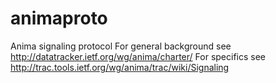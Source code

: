 # animaproto
Anima signaling protocol
For general background see http://datatracker.ietf.org/wg/anima/charter/
For specifics see http://trac.tools.ietf.org/wg/anima/trac/wiki/Signaling
